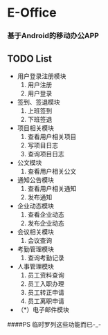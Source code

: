 # E-Office
### 基于Android的移动办公APP

## TODO List
* 用户登录注册模块
	1. 用户注册
	2. 用户登录
* 签到、签退模块
	1. 上班签到
	2. 下班签退
* 项目相关模块
	1. 查看用户相关项目
	2. 写项目日志
	3. 查询项目日志
* 公文模块
	1. 查看用户相关公文
* 通知公告模块
	1. 查看用户相关通知
	2. 发布通知
* 企业动态模块
	1. 查看企业动态
	2. 发布企业动态
* 会议相关模块
	1. 会议查询
* 考勤管理模块
	1. 查询考勤记录
* 人事管理模块
	1. 员工资料查询
	2. 员工入职办理
	3. 员工转正申请
	4. 员工离职申请
* （*）电子邮件模块

####PS
临时罗列这些功能而已-_-
